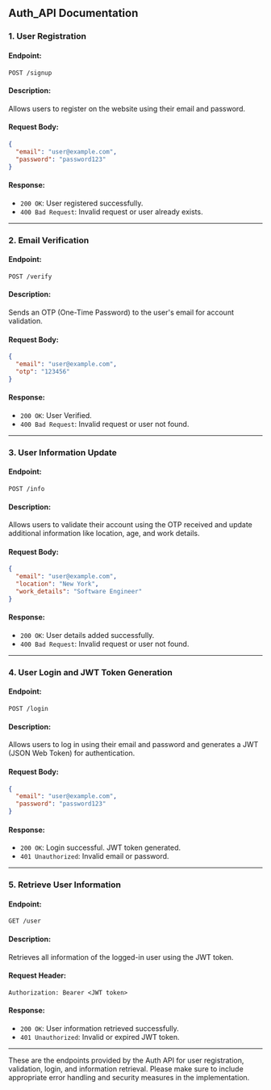 ## Auth_API Documentation

### 1. User Registration

#### Endpoint:
```
POST /signup
```

#### Description:
Allows users to register on the website using their email and password.

#### Request Body:
```json
{
  "email": "user@example.com",
  "password": "password123"
}
```

#### Response:
- `200 OK`: User registered successfully.
- `400 Bad Request`: Invalid request or user already exists.

---

### 2. Email Verification

#### Endpoint:
```
POST /verify
```

#### Description:
Sends an OTP (One-Time Password) to the user's email for account validation.

#### Request Body:
```json
{
  "email": "user@example.com",
  "otp": "123456"
}
```

#### Response:
- `200 OK`: User Verified.
- `400 Bad Request`: Invalid request or user not found.

---

### 3. User Information Update

#### Endpoint:
```
POST /info
```

#### Description:
Allows users to validate their account using the OTP received and update additional information like location, age, and work details.

#### Request Body:
```json
{
  "email": "user@example.com",
  "location": "New York",
  "work_details": "Software Engineer"
}
```

#### Response:
- `200 OK`: User details added successfully.
- `400 Bad Request`: Invalid request or user not found.

---

### 4. User Login and JWT Token Generation

#### Endpoint:
```
POST /login
```

#### Description:
Allows users to log in using their email and password and generates a JWT (JSON Web Token) for authentication.

#### Request Body:
```json
{
  "email": "user@example.com",
  "password": "password123"
}
```

#### Response:
- `200 OK`: Login successful. JWT token generated.
- `401 Unauthorized`: Invalid email or password.

---

### 5. Retrieve User Information

#### Endpoint:
```
GET /user
```

#### Description:
Retrieves all information of the logged-in user using the JWT token.

#### Request Header:
```
Authorization: Bearer <JWT token>
```

#### Response:
- `200 OK`: User information retrieved successfully.
- `401 Unauthorized`: Invalid or expired JWT token.

---

These are the endpoints provided by the Auth API for user registration, validation, login, and information retrieval. Please make sure to include appropriate error handling and security measures in the implementation.
